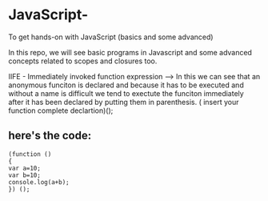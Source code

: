# JavaScript-
To get hands-on with JavaScript (basics and some advanced)

In this repo, we will see basic programs in Javascript and some advanced concepts related to scopes and closures too. 

IIFE - Immediately invoked function expression --> In this we can see that an anonymous funciton is declared and because it has to be executed and without a name is difficult we tend to exectute the funciton immediately after it has been declared by putting them in parenthesis. ( insert your function complete declartion)();
## here's the code:

```
(function ()
{
var a=10;
var b=10;
console.log(a+b);
}) ();
```

